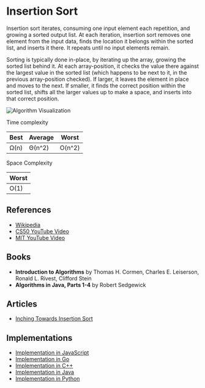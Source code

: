 # Insertion Sort

Insertion sort iterates, consuming one input element each repetition, and growing a sorted output list. At each iteration, insertion sort removes one element from the input data, finds the location it belongs within the sorted list, and inserts it there. It repeats until no input elements remain.

Sorting is typically done in-place, by iterating up the array, growing the sorted list behind it. At each array-position, it checks the value there against the largest value in the sorted list (which happens to be next to it, in the previous array-position checked). If larger, it leaves the element in place and moves to the next. If smaller, it finds the correct position within the sorted list, shifts all the larger values up to make a space, and inserts into that correct position.

![Algorithm Visualization](https://upload.wikimedia.org/wikipedia/commons/4/42/Insertion_sort.gif)

Time complexity

| Best |  Average | Worst  |
| ---- | -------- | ------ |
| Ω(n) |  Θ(n^2)  | O(n^2) |

Space Complexity

|        Worst        |
|---------------------|
|        O(1)         |

## References

* [Wikipedia](https://en.wikipedia.org/wiki/Insertion_sort)
* [CS50 YouTube Video](https://youtu.be/kU9M51eKSX8)
* [MIT YouTube Video](https://youtu.be/Kg4bqzAqRBM)

## Books

* **Introduction to Algorithms** by Thomas H. Cormen, Charles E. Leiserson, Ronald L. Rivest, Clifford Stein
* **Algorithms in Java, Parts 1-4** by Robert Sedgewick

## Articles

* [Inching Towards Insertion Sort](https://medium.com/basecs/inching-towards-insertion-sort-9799274430da)

## Implementations

* [Implementation in JavaScript](https://github.com/trekhleb/javascript-algorithms/tree/master/src/algorithms/sorting/insertion-sort)
* [Implementation in Go](https://github.com/aliakseimaniuk/go-algorithms/blob/master/insertionSort.go)
* [Implementation in C++](https://www.geeksforgeeks.org/insertion-sort/)
* [Implementation in Java](https://www.geeksforgeeks.org/insertion-sort/)
* [Implementation in Python](https://www.geeksforgeeks.org/insertion-sort/)
